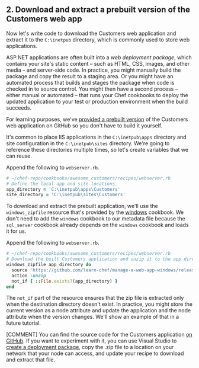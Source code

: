 ## 2. Download and extract a prebuilt version of the Customers web app

Now let's write code to download the Customers web application and extract it to the <code class="file-path">C:\inetpub</code> directory, which is commonly used to store web applications.

ASP.NET applications are often built into a _web deployment package_, which contains your site's static content &ndash; such as HTML, CSS, images, and other media &ndash; and server-side code. In practice, you might manually build the package and copy the result to a staging area. Or you might have an automated process that builds and stages the package when code is checked in to source control. You might then have a second process &ndash; either manual or automated &ndash; that runs your Chef cookbooks to deploy the updated application to your test or production environment when the build succeeds.

For learning purposes, we've [provided a prebuilt version](https://github.com/learn-chef/manage-a-web-app-windows/releases/tag/v0.1.0) of the Customers web application on GitHub so you don't have to build it yourself.

It's common to place IIS applications in the <code class="file-path">C:\inetpub\apps</code> directory and site configuration in the <code class="file-path">C:\inetpub\sites</code> directory. We're going to reference these directories multiple times, so let's create variables that we can reuse.

Append the following to <code class="file-path">webserver.rb</code>.

```ruby
# ~/chef-repo/cookbooks/awesome_customers/recipes/webserver.rb
# Define the local app and site locations.
app_directory = 'C:\inetpub\apps\Customers'
site_directory = 'C:\inetpub\sites\Customers'
```

To download and extract the prebuilt application, we'll use the `windows_zipfile` resource that's provided by the [windows](https://supermarket.chef.io/cookbooks/windows) cookbook. We don't need to add the `windows` cookbook to our metadata file because the `sql_server` cookbook already depends on the `windows` cookbook and loads it for us.

Append the following to <code class="file-path">webserver.rb</code>.

```ruby
# ~/chef-repo/cookbooks/awesome_customers/recipes/webserver.rb
# Download the built Customers application and unzip it to the app directory.
windows_zipfile app_directory do
  source 'https://github.com/learn-chef/manage-a-web-app-windows/releases/download/v0.1.0/Customers.zip'
  action :unzip
  not_if { ::File.exists?(app_directory) }
end
```

The `not_if` part of the resource ensures that the zip file is extracted only when the destination directory doesn't exist. In practice, you might store the current version as a node attribute and update the application and the node attribute when the version changes. We'll show an example of that in a future tutorial.

[COMMENT] You can find the source code for the Customers application [on GitHub](https://github.com/learn-chef/manage-a-web-app-windows/tree/master/app). If you want to experiment with it, you can use Visual Studio to [create a deployment package](https://msdn.microsoft.com/en-us/library/dd465323.aspx), copy the .zip file to a location on your network that your node can access, and update your recipe to download and extract that file.
